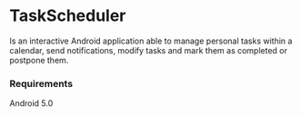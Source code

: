# TaskScheduler
Is an interactive Android application able to manage personal tasks within a calendar, send notifications, modify tasks and mark them as completed or postpone them.
### Requirements
Android 5.0
